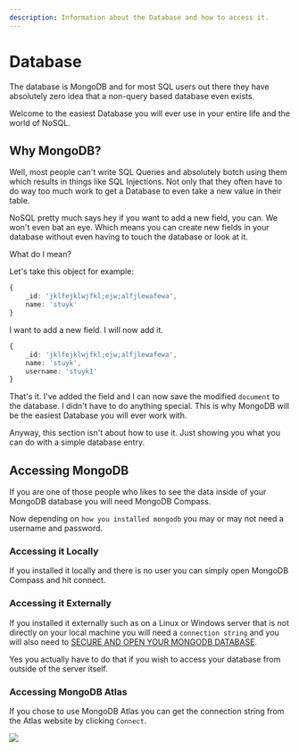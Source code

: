 ```yaml
---
description: Information about the Database and how to access it.
---
```


# Database

The database is MongoDB and for most SQL users out there they have absolutely zero idea that a non-query based database even exists.

Welcome to the easiest Database you will ever use in your entire life and the world of NoSQL.

## Why MongoDB?

Well, most people can't write SQL Queries and absolutely botch using them which results in things like SQL Injections. Not only that they often have to do way too much work to get a Database to even take a new value in their table.

NoSQL pretty much says hey if you want to add a new field, you can. We won't even bat an eye. Which means you can create new fields in your database without even having to touch the database or look at it.

What do I mean?

Let's take this object for example:

```typescript
{   
    _id: 'jklfejklwjfkl;ejw;alfjlewafewa',
    name: 'stuyk'
}
```

I want to add a new field. I will now add it.

```typescript
{
    _id: 'jklfejklwjfkl;ejw;alfjlewafewa',
    name: 'stuyk',
    username: 'stuyk1'
}
```

That's it. I've added the field and I can now save the modified `document` to the database. I didn't have to do anything special. This is why MongoDB will be the easiest Database you will ever work with.

Anyway, this section isn't about how to use it. Just showing you what you can do with a simple database entry.

## Accessing MongoDB

If you are one of those people who likes to see the data inside of your MongoDB database you will need MongoDB Compass.

Now depending on `how you installed mongodb` you may or may not need a username and password.

### Accessing it Locally

If you installed it locally and there is no user you can simply open MongoDB Compass and hit connect.

### Accessing it Externally

If you installed it externally such as on a Linux or Windows server that is not directly on your local machine you will need a `connection string` and you will also need to [SECURE AND OPEN YOUR MONGODB DATABASE](https://www.digitalocean.com/community/tutorials/how-to-secure-mongodb-on-ubuntu-20-04).

Yes you actually have to do that if you wish to access your database from outside of the server itself.

### Accessing MongoDB Atlas

If you chose to use MongoDB Atlas you can get the connection string from the Atlas website by clicking `Connect`.

![](https://i.imgur.com/wk8FaqA.png)